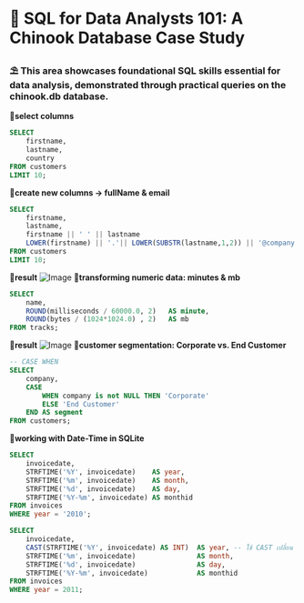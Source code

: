 # 📂 SQL for Data Analysts 101: A Chinook Database Case Study
### ⛱ This area showcases foundational SQL skills essential for data analysis, demonstrated through practical queries on the chinook.db database. 
**🌻select columns**
```sql
SELECT 
    firstname,
    lastname,
    country
FROM customers
LIMIT 10;
```
**🌻create new columns -> fullName & email**
```sql
SELECT 
    firstname,
    lastname,
    firstname || ' ' || lastname                                             AS fullName,
    LOWER(firstname) || '.'|| LOWER(SUBSTR(lastname,1,2)) || '@company.com'  AS email
FROM customers
LIMIT 10;
```
**🌷result**
![Image](https://github.com/user-attachments/assets/18128d2b-8215-4dd9-a803-4925fec867b5)
**🌻transforming numeric data: minutes & mb**
```sql
SELECT 
    name,
    ROUND(milliseconds / 60000.0, 2)   AS minute,
    ROUND(bytes / (1024*1024.0) , 2)   AS mb
FROM tracks;
```
**🌷result**
![Image](https://github.com/user-attachments/assets/c1231eef-d404-47b8-af77-6bfa7f996f0d)
**🌻customer segmentation: Corporate vs. End Customer**
```sql
-- CASE WHEN
SELECT 
    company,
    CASE 
    	WHEN company is not NULL THEN 'Corporate'
        ELSE 'End Customer'
    END AS segment
FROM customers;
```
**🌻working with Date-Time in SQLite**
```sql
SELECT 
    invoicedate,
    STRFTIME('%Y', invoicedate)    AS year,
    STRFTIME('%m', invoicedate)    AS month,
    STRFTIME('%d', invoicedate)    AS day,
    STRFTIME('%Y-%m', invoicedate) AS monthid
FROM invoices
WHERE year = '2010';
```
```sql
SELECT 
    invoicedate,
    CAST(STRFTIME('%Y', invoicedate) AS INT)  AS year, -- ใช้ CAST เปลี่ยน data type
    STRFTIME('%m', invoicedate)               AS month,
    STRFTIME('%d', invoicedate)               AS day,
    STRFTIME('%Y-%m', invoicedate)            AS monthid
FROM invoices
WHERE year = 2011;
```
